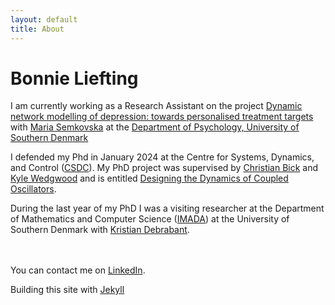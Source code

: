 ```yaml
---
layout: default
title: About
---
```

# Bonnie Liefting

I am currently working as a Research Assistant on the project [Dynamic network modelling of depression: towards personalised treatment targets](https://lundbeckfonden.com/en/dynamic-network-modelling-of-depression-towards-personalised-treatment-targets) with [Maria Semkovska](https://portal.findresearcher.sdu.dk/da/persons/maria-semkovska) at the [Department of Psychology, University of Southern Denmark](https://www.sdu.dk/en/om_sdu/institutter_centre/institut_psykologi)

I defended my Phd in January 2024 at the Centre for Systems, Dynamics, and Control ([CSDC](https://mathematics.exeter.ac.uk/research/csdc/)). My PhD project was supervised by [Christian Bick](https://www.math.vu.nl/~bick/) and [Kyle Wedgwood](https://empslocal.ex.ac.uk/people/staff/kcaw201/index.html) and is entitled [Designing the Dynamics of Coupled Oscillators](https://liefting.github.io/2024/01/24/Designing-the-Dynamics-of-Coupled-Oscillators.html).  

During the last year of my PhD I was a visiting researcher at the Department of Mathematics and Computer Science ([IMADA](https://imada.sdu.dk/)) at the University of Southern Denmark with [Kristian Debrabant](https://imada.sdu.dk/u/debrabant/index_en.php). 

<br/><br/>
You can contact me on [LinkedIn](https://www.linkedin.com/in/liefting/).

Building this site with [Jekyll](https://jekyllrb.com/)
